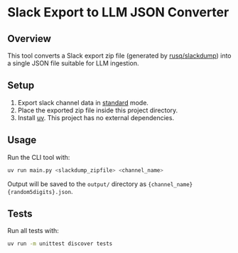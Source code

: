 # Slack Export to LLM JSON Converter

## Overview
This tool converts a Slack export zip file (generated by [rusq/slackdump](https://github.com/rusq/slackdump)) into a single JSON file suitable for LLM ingestion.

## Setup
1. Export slack channel data in [standard](https://github.com/rusq/slackdump/blob/master/doc/usage-export.rst#export-types) mode.
2. Place the exported zip file inside this project directory.
3. Install [uv](https://github.com/astral-sh/uv). This project has no external dependencies.

## Usage
Run the CLI tool with:
```sh
uv run main.py <slackdump_zipfile> <channel_name>
```
Output will be saved to the `output/` directory as `{channel_name}{random5digits}.json`.

## Tests
Run all tests with:
```sh
uv run -m unittest discover tests
```
